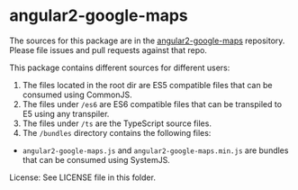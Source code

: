 angular2-google-maps
=========

The sources for this package are in the [angular2-google-maps](https://github.com/SebastianM/angular2-google-maps) repository. Please file issues and pull requests against that repo.

This package contains different sources for different users:

1. The files located in the root dir are ES5 compatible files that can be consumed using CommonJS.
2. The files under `/es6` are ES6 compatible files that can be transpiled to E5 using any transpiler.
3. The files under `/ts` are the TypeScript source files.
4. The `/bundles` directory contains the following files:
  * `angular2-google-maps.js` and `angular2-google-maps.min.js` are bundles that can be consumed using SystemJS.

License: See LICENSE file in this folder.
